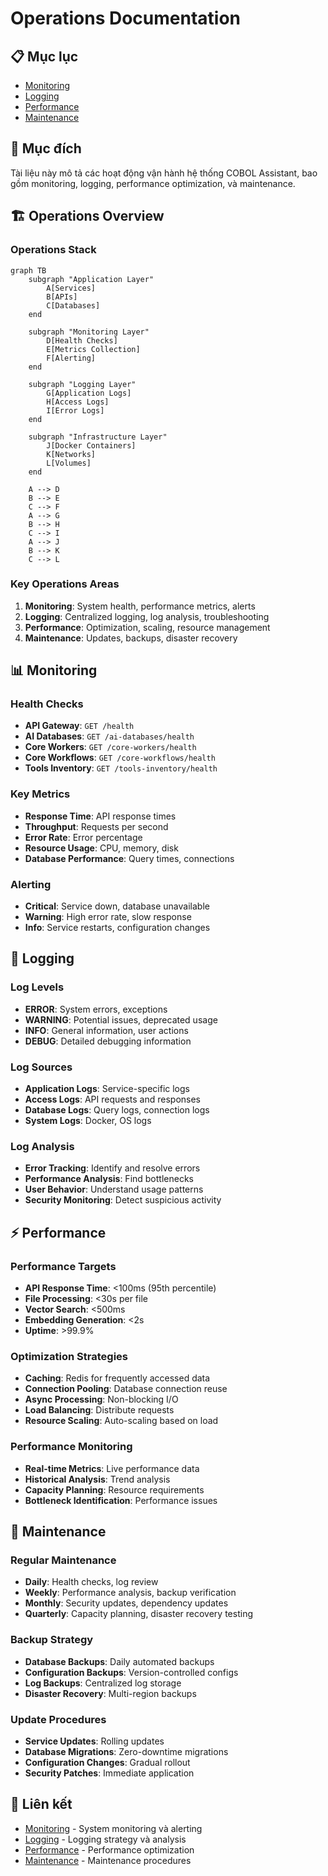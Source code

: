 # Operations Documentation

## 📋 Mục lục

- [Monitoring](./monitoring.md)
- [Logging](./logging.md)
- [Performance](./performance.md)
- [Maintenance](./maintenance.md)

## 🎯 Mục đích

Tài liệu này mô tả các hoạt động vận hành hệ thống COBOL Assistant, bao gồm monitoring, logging, performance optimization, và maintenance.

## 🏗️ Operations Overview

### Operations Stack

```mermaid
graph TB
    subgraph "Application Layer"
        A[Services]
        B[APIs]
        C[Databases]
    end
    
    subgraph "Monitoring Layer"
        D[Health Checks]
        E[Metrics Collection]
        F[Alerting]
    end
    
    subgraph "Logging Layer"
        G[Application Logs]
        H[Access Logs]
        I[Error Logs]
    end
    
    subgraph "Infrastructure Layer"
        J[Docker Containers]
        K[Networks]
        L[Volumes]
    end
    
    A --> D
    B --> E
    C --> F
    A --> G
    B --> H
    C --> I
    A --> J
    B --> K
    C --> L
```

### Key Operations Areas

1. **Monitoring**: System health, performance metrics, alerts
2. **Logging**: Centralized logging, log analysis, troubleshooting
3. **Performance**: Optimization, scaling, resource management
4. **Maintenance**: Updates, backups, disaster recovery

## 📊 Monitoring

### Health Checks
- **API Gateway**: `GET /health`
- **AI Databases**: `GET /ai-databases/health`
- **Core Workers**: `GET /core-workers/health`
- **Core Workflows**: `GET /core-workflows/health`
- **Tools Inventory**: `GET /tools-inventory/health`

### Key Metrics
- **Response Time**: API response times
- **Throughput**: Requests per second
- **Error Rate**: Error percentage
- **Resource Usage**: CPU, memory, disk
- **Database Performance**: Query times, connections

### Alerting
- **Critical**: Service down, database unavailable
- **Warning**: High error rate, slow response
- **Info**: Service restarts, configuration changes

## 📝 Logging

### Log Levels
- **ERROR**: System errors, exceptions
- **WARNING**: Potential issues, deprecated usage
- **INFO**: General information, user actions
- **DEBUG**: Detailed debugging information

### Log Sources
- **Application Logs**: Service-specific logs
- **Access Logs**: API requests and responses
- **Database Logs**: Query logs, connection logs
- **System Logs**: Docker, OS logs

### Log Analysis
- **Error Tracking**: Identify and resolve errors
- **Performance Analysis**: Find bottlenecks
- **User Behavior**: Understand usage patterns
- **Security Monitoring**: Detect suspicious activity

## ⚡ Performance

### Performance Targets
- **API Response Time**: <100ms (95th percentile)
- **File Processing**: <30s per file
- **Vector Search**: <500ms
- **Embedding Generation**: <2s
- **Uptime**: >99.9%

### Optimization Strategies
- **Caching**: Redis for frequently accessed data
- **Connection Pooling**: Database connection reuse
- **Async Processing**: Non-blocking I/O
- **Load Balancing**: Distribute requests
- **Resource Scaling**: Auto-scaling based on load

### Performance Monitoring
- **Real-time Metrics**: Live performance data
- **Historical Analysis**: Trend analysis
- **Capacity Planning**: Resource requirements
- **Bottleneck Identification**: Performance issues

## 🔧 Maintenance

### Regular Maintenance
- **Daily**: Health checks, log review
- **Weekly**: Performance analysis, backup verification
- **Monthly**: Security updates, dependency updates
- **Quarterly**: Capacity planning, disaster recovery testing

### Backup Strategy
- **Database Backups**: Daily automated backups
- **Configuration Backups**: Version-controlled configs
- **Log Backups**: Centralized log storage
- **Disaster Recovery**: Multi-region backups

### Update Procedures
- **Service Updates**: Rolling updates
- **Database Migrations**: Zero-downtime migrations
- **Configuration Changes**: Gradual rollout
- **Security Patches**: Immediate application

## 🔗 Liên kết

- [Monitoring](./monitoring.md) - System monitoring và alerting
- [Logging](./logging.md) - Logging strategy và analysis
- [Performance](./performance.md) - Performance optimization
- [Maintenance](./maintenance.md) - Maintenance procedures
